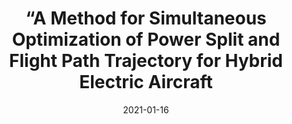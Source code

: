 ---
title: "“A Method for Simultaneous Optimization of Power Split and Flight Path Trajectory for Hybrid Electric Aircraft"
collection: publications
permalink: /publication/hybrid_scitech2021
excerpt:
date: 2021-01-16
venue:  'AIAA Scitech Forum 2021'
paperurl: 'https://www.aiaa.org/SciTech'
citation: 'TBA'
---